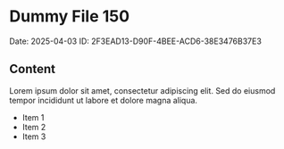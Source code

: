 # Dummy File 150

Date: 2025-04-03
ID: 2F3EAD13-D90F-4BEE-ACD6-38E3476B37E3

## Content

Lorem ipsum dolor sit amet, consectetur adipiscing elit.
Sed do eiusmod tempor incididunt ut labore et dolore magna aliqua.

* Item 1
* Item 2
* Item 3

